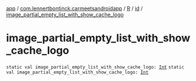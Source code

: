 [app](../../../index.md) / [com.lennertbontinck.carmeetsandroidapp](../../index.md) / [R](../index.md) / [id](index.md) / [image_partial_empty_list_with_show_cache_logo](./image_partial_empty_list_with_show_cache_logo.md)

# image_partial_empty_list_with_show_cache_logo

`static val image_partial_empty_list_with_show_cache_logo: `[`Int`](https://kotlinlang.org/api/latest/jvm/stdlib/kotlin/-int/index.html)
`static val image_partial_empty_list_with_show_cache_logo: `[`Int`](https://kotlinlang.org/api/latest/jvm/stdlib/kotlin/-int/index.html)
